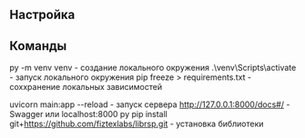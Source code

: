 ## Настройка

## Команды

py -m venv venv - создание локального окружения
.\venv\Scripts\activate - запуск локального окружения
pip freeze > requirements.txt - соххранение локальных зависимостей

uvicorn main:app --reload - запуск сервера
http://127.0.0.1:8000/docs#/ - Swagger или localhost:8000
py pip install git+https://github.com/fiztexlabs/librsp.git - установка библиотеки
